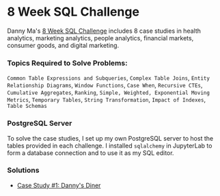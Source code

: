 # 8 Week SQL Challenge
Danny Ma's [8 Week SQL Challenge](https://8weeksqlchallenge.com/) includes 8 case studies in health analytics, marketing analytics, people analytics, financial markets, consumer goods, and digital marketing.

### Topics Required to Solve Problems: 
`Common Table Expressions and Subqueries`, `Complex Table Joins`, `Entity Relationship Diagrams`, `Window Functions`, `Case When`, `Recursive CTEs`, `Cumulative Aggregates`, `Ranking`, `Simple, Weighted, Exponential Moving Metrics`, `Temporary Tables`, `String Transformation`, `Impact of Indexes`, `Table Schemas`

### PostgreSQL Server
To solve the case studies, I set up my own PostgreSQL server to host the tables provided in each challenge. I installed `sqlalchemy` in JupyterLab to form a database connection and to use it as my SQL editor.

### Solutions
- [Case Study #1: Danny's Diner](https://github.com/AmbiJesse/8-Week-SQL-Challenge/blob/main/case-study-1-dannys-diner.md)
